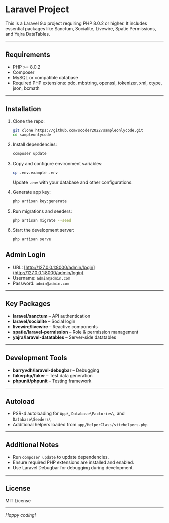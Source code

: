 # Laravel Project

This is a Laravel 9.x project requiring PHP 8.0.2 or higher. It includes essential packages like Sanctum, Socialite, Livewire, Spatie Permissions, and Yajra DataTables.

---

## Requirements

- PHP >= 8.0.2  
- Composer  
- MySQL or compatible database  
- Required PHP extensions: pdo, mbstring, openssl, tokenizer, xml, ctype, json, bcmath

---

## Installation

1. Clone the repo:

   ```bash
   git clone https://github.com/scoder2022/sampleonlycode.git
   cd sampleonlycode
   ```

2. Install dependencies:

   ```bash
   composer update
   ```

3. Copy and configure environment variables:

   ```bash
   cp .env.example .env
   ```

   Update `.env` with your database and other configurations.

4. Generate app key:

   ```bash
   php artisan key:generate
   ```

5. Run migrations and seeders:

   ```bash
   php artisan migrate --seed
   ```

6. Start the development server:

   ```bash
   php artisan serve
   ```

## Admin Login

- URL: [http://127.0.0.1:8000/admin/login](http://127.0.0.1:8000/admin/login)  
- Username: `admin@admin.com`  
- Password: `admin@admin.com`

---

## Key Packages

- **laravel/sanctum** – API authentication  
- **laravel/socialite** – Social login  
- **livewire/livewire** – Reactive components  
- **spatie/laravel-permission** – Role & permission management  
- **yajra/laravel-datatables** – Server-side datatables  

---

## Development Tools

- **barryvdh/laravel-debugbar** – Debugging  
- **fakerphp/faker** – Test data generation  
- **phpunit/phpunit** – Testing framework  

---

## Autoload

- PSR-4 autoloading for `App\`, `Database\Factories\`, and `Database\Seeders\`  
- Additional helpers loaded from `app/HelperClass/sitehelpers.php`

---

## Additional Notes

- Run `composer update` to update dependencies.  
- Ensure required PHP extensions are installed and enabled.  
- Use Laravel Debugbar for debugging during development.

---

## License

MIT License

---

*Happy coding!*
